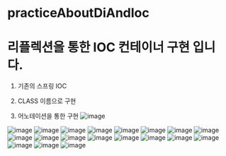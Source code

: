 # practiceAboutDiAndIoc


# 리플렉션을 통한 IOC 컨테이너 구현 입니다.

1.  기존의 스프링 IOC 

2. CLASS 이름으로 구현

3. 어노테이션을 통한 구현
![image](https://user-images.githubusercontent.com/108961843/226404299-584db612-b804-45de-a8bf-fdac390d4c23.png)


![image](https://user-images.githubusercontent.com/108961843/226404257-4e9e5cc7-84d5-4668-ba7c-97db30c9b231.png)
![image](https://user-images.githubusercontent.com/108961843/226404315-9e40725d-d230-440e-a6b9-15592fb441b2.png)
![image](https://user-images.githubusercontent.com/108961843/226404329-fff14358-d4b0-4593-820b-c6f2a44bd935.png)
![image](https://user-images.githubusercontent.com/108961843/226404342-fa6b8fda-40c1-4552-b3a8-cfc9c84e2e9f.png)
![image](https://user-images.githubusercontent.com/108961843/226404363-a04862dd-7eaa-42bd-9d6e-35ab7afba81d.png)
![image](https://user-images.githubusercontent.com/108961843/226404372-b5ca9898-23ef-416c-9c73-e5d4dbf7edd9.png)
![image](https://user-images.githubusercontent.com/108961843/226404386-d4e64688-2d88-497d-ae0a-6444df3f178c.png)
![image](https://user-images.githubusercontent.com/108961843/226404398-ac44d9e1-c084-45b5-8d6b-d745199ac992.png)
![image](https://user-images.githubusercontent.com/108961843/226404424-d446ecc5-2a31-4eb9-9ff7-88bf860b0b72.png)
![image](https://user-images.githubusercontent.com/108961843/226404450-e342d050-2b9b-489a-aade-4b0488b8e7d5.png)
![image](https://user-images.githubusercontent.com/108961843/226404463-95c3b86e-e255-4069-b508-881e41fb4c80.png)
![image](https://user-images.githubusercontent.com/108961843/226404492-edc40309-59a3-4086-a39a-f64d9730da49.png)
![image](https://user-images.githubusercontent.com/108961843/226404505-6289b9a2-80e4-4264-82d5-6363dbf97963.png)
![image](https://user-images.githubusercontent.com/108961843/226404511-fb1e4dd6-45d2-4ebe-af85-affc5ec7d320.png)
![image](https://user-images.githubusercontent.com/108961843/226404539-af53d78c-1255-4091-9007-fb8d42007082.png)
![image](https://user-images.githubusercontent.com/108961843/226404546-f150a4df-6405-4362-9333-cf2d75c43572.png)
![image](https://user-images.githubusercontent.com/108961843/226404561-18428622-6758-44e1-958e-94c5c7a1dc08.png)
![image](https://user-images.githubusercontent.com/108961843/226404570-b34323a9-55bd-4e34-b362-0635ba21e9c1.png)
![image](https://user-images.githubusercontent.com/108961843/226404584-2aec9f64-e0dc-49ac-9d22-d71a2f7eb598.png)
